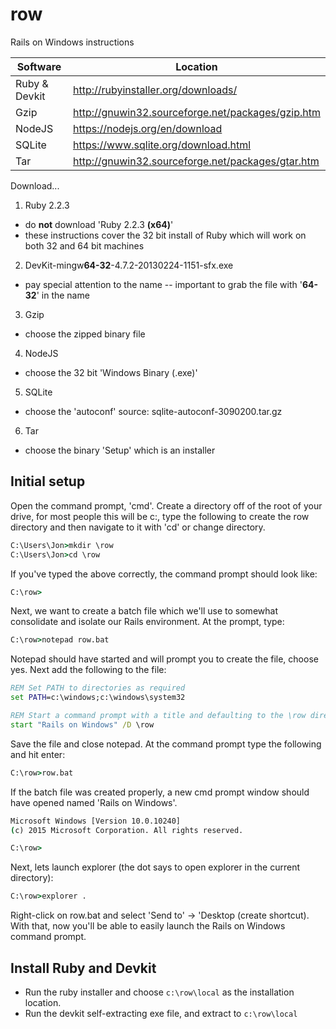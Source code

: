 row
===

Rails on Windows instructions

Software       | Location
-------------- | ------------
Ruby & Devkit  | http://rubyinstaller.org/downloads/
Gzip           | http://gnuwin32.sourceforge.net/packages/gzip.htm
NodeJS         | https://nodejs.org/en/download
SQLite         | https://www.sqlite.org/download.html
Tar            | http://gnuwin32.sourceforge.net/packages/gtar.htm

Download...

1. Ruby 2.2.3
  - do <b>not</b> download 'Ruby 2.2.3 <b>(x64)</b>'
  - these instructions cover the 32 bit install of Ruby which will work on both 32 and 64 bit machines
2. DevKit-mingw<b>64-32</b>-4.7.2-20130224-1151-sfx.exe
  - pay special attention to the name -- important to grab the file with '<b>64-32</b>' in the name
3. Gzip
  - choose the zipped binary file
4. NodeJS
  - choose the 32 bit 'Windows Binary (.exe)'
5. SQLite
  - choose the 'autoconf' source: sqlite-autoconf-3090200.tar.gz
6. Tar
  - choose the binary 'Setup' which is an installer


## Initial setup

Open the command prompt, 'cmd'.  Create a directory off of the root of your drive, for most people this will be c:, type the following to create the row directory and then navigate to it with 'cd' or change directory.
```cmd
C:\Users\Jon>mkdir \row
C:\Users\Jon>cd \row
```
If you've typed the above correctly, the command prompt should look like:
```cmd
C:\row>
```
Next, we want to create a batch file which we'll use to somewhat consolidate and isolate our Rails environment.  At the prompt, type:
```cmd
C:\row>notepad row.bat
```
Notepad should have started and will prompt you to create the file, choose yes.  Next add the following to the file:
```cmd
REM Set PATH to directories as required
set PATH=c:\windows;c:\windows\system32

REM Start a command prompt with a title and defaulting to the \row directory
start "Rails on Windows" /D \row
```
Save the file and close notepad.  At the command prompt type the following and hit enter:
```cmd
C:\row>row.bat
```
If the batch file was created properly, a new cmd prompt window should have opened named 'Rails on Windows'.
```cmd
Microsoft Windows [Version 10.0.10240]
(c) 2015 Microsoft Corporation. All rights reserved.

C:\row>
```
Next, lets launch explorer (the dot says to open explorer in the current directory):
```cmd
C:\row>explorer .
```
Right-click on row.bat and select 'Send to' -> 'Desktop (create shortcut).  With that, now you'll be able to easily launch the Rails on Windows command prompt.

## Install Ruby and Devkit

* Run the ruby installer and choose ```c:\row\local``` as the installation location.
* Run the devkit self-extracting exe file, and extract to ```c:\row\local```
